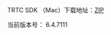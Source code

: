 TRTC SDK （Mac）下载地址：[ZIP](http://liteavsdk-1252463788.cosgz.myqcloud.com/6.4/TXLiteAVSDK_TRTC_Mac_6.4.7111.tar.bz2)

当前版本号： 6.4.7111
